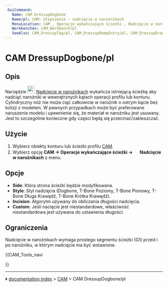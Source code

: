 ```yaml
---
 GuiCommand:
   Name: CAM DressupDogbone
   Name/pl: CAM: Ulepszenie - nadcięcie w narożnikach
   MenuLocation: CAM , Operacje wykańczające ścieżki , Nadcięcie w narożnikach
   Workbenches: CAM_Workbench/pl
   SeeAlso: CAM_DressupTag/pl, CAM_DressupRampEntry/pl, CAM_DressupDragKnife/pl 
---
```


# CAM DressupDogbone/pl



## Opis

Narzędzie <img alt="" src=images/CAM_DressupDogbone.svg  style="width:24px;"> [Nadcięcie w narożnikach](CAM_DressupDogbone/pl.md) wykańcza istniejącą ścieżkę aby nadciąć narożniki w wewnętrznych kątach operacji profilu lub konturu. Cylindryczny nóż nie może ciąć całkowicie w narożnik o ostrym kącie bez kolizji z modelem. W pewnych przypadkach może być preferowane naruszenie modelu i upewnienie się, że materiał w narożniku jest usuwany. Jest to szczególnie konieczne gdy części będą się przecinać/zakleszczać.



## Użycie

1.  Wybierz obiekty konturu lub ścieżki profilu [CAM](CAM_Workbench/pl.md).
2.  Wybierz opcję **CAM → Operacje wykańczające ścieżki → <img src="images/CAM_DressupDogbone.svg" width=16px> Nadcięcie w narożnikach** z menu.



## Opcje

-   **Side**: Która strona ścieżki będzie modyfikowana.
-   **Style**: Styl nadcięcia (Dogbone, T-Bone Poziomy, T-Bone Pionowy, T-Bone Długa Krawędź, T-Bone Krótka Krawędź).
-   **Incision**: Algorytm używany do obliczania długości nadcięcia.
-   **Custom**: Jeśli nacięcie jest niestandardowe, właściwość niestandardowa jest używana do ustawienia długości.



## Ograniczenia

Nadcięcie w narożnikach wymaga prostego segmentu ścieżki (G1) przed i po narożniku, w którym nadcięcie ma być wstawione.





{{CAM_Tools_navi

}}



---
⏵ [documentation index](../README.md) > [CAM](CAM_Workbench.md) > CAM DressupDogbone/pl
